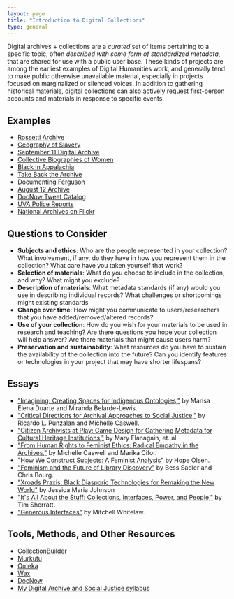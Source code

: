 ```yaml
---
layout: page
title: "Introduction to Digital Collections"
type: general
---
```


Digital archives + collections are a _curated_ set of items pertaining to a specific topic, often _described with some form of standardized metadata_, that are shared for use with a public user base. These kinds of projects are among the earliest examples of Digital Humanities work, and generally tend to make public otherwise unavailable material, especially in projects focused on marginalized or silenced voices. In addition to gathering historical materials, digital collections can also actively request first-person accounts and materials in response to specific events.

## Examples

- [Rossetti Archive](https://www.rossettiarchive.org/)
- [Geography of Slavery](https://geographyofslavery.org)
- [September 11 Digital Archive](https://911digitalarchive.org/)
- [Collective Biographies of Women](https://cbw.iath.virginia.edu)
- [Black in Appalachia](https://blackinappalachia.omeka.net/)
- [Take Back the Archive](https://takeback.scholarslab.org)
- [Documenting Ferguson](https://digitalexhibits.library.wustl.edu/s/ferguson/page/home)
- [August 12 Archive](https://august2017.lib.virginia.edu)
- [DocNow Tweet Catalog](https://catalog.docnow.io/)
- [UVA Police Reports](https://github.com/jeremyboggs/uvapolicereports)
- [National Archives on Flickr](https://www.flickr.com/photos/usnationalarchives/)

## Questions to Consider

- **Subjects and ethics**: Who are the people represented in your collection? What involvement, if any, do they have in how you represent them in the collection? What care have you taken yourself that work?
- **Selection of materials**: What do you choose to include in the collection, and why? What might you exclude?
- **Description of materials**: What metadata standards (if any) would you use in describing individual records? What challenges or shortcomings might existing standards
- **Change over time**: How might you communicate to users/researchers that you have added/removed/altered records?
- **Use of your collection**: How do you wish for your materials to be used in research and teaching? Are there questions you hope your collection will help answer? Are there materials that might cause users harm?
- **Preservation and sustainability**: What resources do you have to sustain the availability of the collection into the future? Can you identify features or technologies in your project that may have shorter lifespans?

## Essays

- ["Imagining: Creating Spaces for Indigenous
  Ontologies,"](https://www.tandfonline.com/doi/epdf/10.1080/01639374.2015.1018396?needAccess=true)
  by Marisa Elena Duarte and Miranda Belarde-Lewis.
- ["Critical Directions for Archival Approaches to Social Justice,"](https://www.journals.uchicago.edu/doi/epdf/10.1086/684145) by Ricardo L.
  Punzalan and Michelle Caswell.
- ["Citizen Archivists at Play: Game Design for Gathering Metadata for Cultural
  Heritage Institutions,"](https://tiltfactor.org/wp-content/uploads2/tiltfactor_citizenArchivistsAtPlay_digra2013.pdf) by Mary Flanagain, et. al.
- ["From Human Rights to Feminist Ethics: Radical Empathy in the Archives,"](https://archivaria.ca/index.php/archivaria/article/view/13557) by
  Michelle Caswell and Marika Cifor.
- ["How We Construct Subjects: A Feminist Analysis"](https://muse.jhu.edu/article/231609) by Hope Olsen.
- ["Feminism and the Future of Library Discovery"](https://journal.code4lib.org/articles/10425) by Bess Sadler and Chris Bourg.
- ["Xroads Praxis: Black Diasporic Technologies for Remaking the New World"](http://smallaxe.net/sxarchipelagos/issue03/johnson.html) by Jessica Maria Johnson
- ["It's All About the Stuff: Collections, Interfaces, Power, and People,"](http://journalofdigitalhumanities.org/1-1/its-all-about-the-stuff-by-tim-sherratt/) by Tim Sherratt.
- ["Generous Interfaces"](http://www.digitalhumanities.org/dhq/vol/9/1/000205/000205.html) by Mitchell Whitelaw.

## Tools, Methods, and Other Resources

- [CollectionBuilder](https://collectionbuilder.github.io/gh/)
- [Murkutu](https://mukurtu.org/)
- [Omeka](https://omeka.org)
- [Wax](https://minicomp.github.io/wax/)
- [DocNow](https://docnow.io)
- [My Digital Archive and Social Justice syllabus](https://jeremyboggs.net/courses/digitalarchives-socialjustice/)